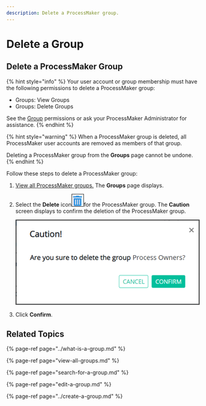 ```yaml
---
description: Delete a ProcessMaker group.
---
```


# Delete a Group

## Delete a ProcessMaker Group

{% hint style="info" %}
Your user account or group membership must have the following permissions to delete a ProcessMaker group:

* Groups: View Groups
* Groups: Delete Groups

See the [Group](../../permission-descriptions-for-users-and-groups.md#groups) permissions or ask your ProcessMaker Administrator for assistance.
{% endhint %}

{% hint style="warning" %}
When a ProcessMaker group is deleted, all ProcessMaker user accounts are removed as members of that group.

Deleting a ProcessMaker group from the **Groups** page cannot be undone.
{% endhint %}

Follow these steps to delete a ProcessMaker group:

1. [View all ProcessMaker groups.](view-all-groups.md) The **Groups** page displays.
2. Select the **Delete** icon![](../../../.gitbook/assets/trash-icon-process-modeler-processes.png)for the ProcessMaker group. The **Caution** screen displays to confirm the deletion of the ProcessMaker group.  

   ![](../../../.gitbook/assets/caution-group-removal-screen-admin.png)

3. Click **Confirm**.

## Related Topics

{% page-ref page="../what-is-a-group.md" %}

{% page-ref page="view-all-groups.md" %}

{% page-ref page="search-for-a-group.md" %}

{% page-ref page="edit-a-group.md" %}

{% page-ref page="../create-a-group.md" %}

